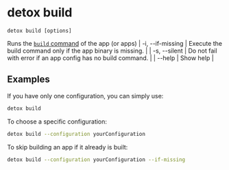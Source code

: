 # detox build

`detox build [options]`

Runs the [`build` command](../config/apps.mdx#properties) of the app (or apps)
| -i, --if-missing                      | Execute the build command only if the app binary is missing.                                                                                  |
| -s, --silent                          | Do not fail with error if an app config has no build command.                                                                                 |
| --help                                | Show help                                                                                                                                     |

## Examples

If you have only one configuration, you can simply use:

```bash
detox build
```

To choose a specific configuration:

```bash
detox build --configuration yourConfiguration
```

To skip building an app if it already is built:

```bash
detox build --configuration yourConfiguration --if-missing
```
